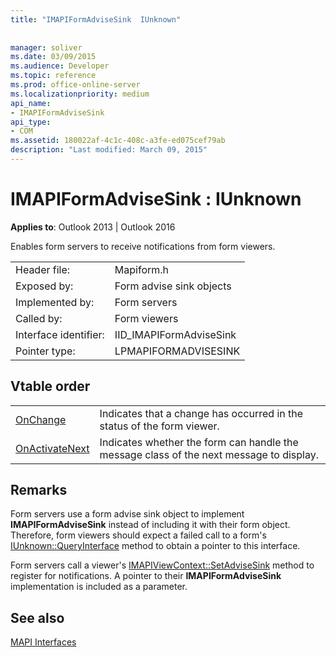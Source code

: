 ```yaml
---
title: "IMAPIFormAdviseSink  IUnknown"
 
 
manager: soliver
ms.date: 03/09/2015
ms.audience: Developer
ms.topic: reference
ms.prod: office-online-server
ms.localizationpriority: medium
api_name:
- IMAPIFormAdviseSink
api_type:
- COM
ms.assetid: 180022af-4c1c-408c-a3fe-ed075cef79ab
description: "Last modified: March 09, 2015"
---
```


# IMAPIFormAdviseSink : IUnknown

  
  
**Applies to**: Outlook 2013 | Outlook 2016 
  
Enables form servers to receive notifications from form viewers. 
  
|||
|:-----|:-----|
|Header file:  <br/> |Mapiform.h  <br/> |
|Exposed by:  <br/> |Form advise sink objects  <br/> |
|Implemented by:  <br/> |Form servers  <br/> |
|Called by:  <br/> |Form viewers  <br/> |
|Interface identifier:  <br/> |IID_IMAPIFormAdviseSink  <br/> |
|Pointer type:  <br/> |LPMAPIFORMADVISESINK  <br/> |
   
## Vtable order

|||
|:-----|:-----|
|[OnChange](imapiformadvisesink-onchange.md) <br/> |Indicates that a change has occurred in the status of the form viewer. |
|[OnActivateNext](imapiformadvisesink-onactivatenext.md) <br/> |Indicates whether the form can handle the message class of the next message to display. |
   
## Remarks

Form servers use a form advise sink object to implement **IMAPIFormAdviseSink** instead of including it with their form object. Therefore, form viewers should expect a failed call to a form's [IUnknown::QueryInterface](https://msdn.microsoft.com/library/ms682521%28v=VS.85%29.aspx) method to obtain a pointer to this interface. 
  
Form servers call a viewer's [IMAPIViewContext::SetAdviseSink](imapiviewcontext-setadvisesink.md) method to register for notifications. A pointer to their **IMAPIFormAdviseSink** implementation is included as a parameter. 
  
## See also



[MAPI Interfaces](mapi-interfaces.md)

